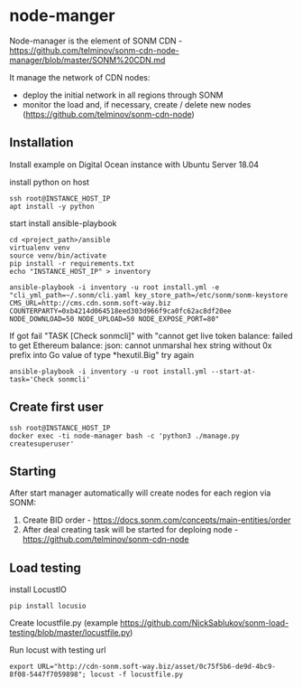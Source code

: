 # node-manger
Node-manager is the element of SONM CDN - https://github.com/telminov/sonm-cdn-node-manager/blob/master/SONM%20CDN.md

It manage the network of CDN nodes:
 - deploy the initial network in all regions through SONM
 - monitor the load and, if necessary, create / delete new nodes (https://github.com/telminov/sonm-cdn-node)


## Installation
Install example on Digital Ocean instance with Ubuntu Server 18.04

install python on host
```
ssh root@INSTANCE_HOST_IP
apt install -y python
```

start install ansible-playbook
```
cd <project_path>/ansible
virtualenv venv
source venv/bin/activate
pip install -r requirements.txt
echo "INSTANCE_HOST_IP" > inventory

ansible-playbook -i inventory -u root install.yml -e "cli_yml_path=~/.sonm/cli.yaml key_store_path=/etc/sonm/sonm-keystore CMS_URL=http://cms.cdn.sonm.soft-way.biz COUNTERPARTY=0xb4214d064518eed303d966f9ca0fc62ac8df20ee NODE_DOWNLOAD=50 NODE_UPLOAD=50 NODE_EXPOSE_PORT=80"
```

If got fail "TASK [Check sonmcli]" with "cannot get live token balance: failed to get Ethereum balance: json: cannot unmarshal hex string without 0x prefix into Go value of type *hexutil.Big"
try again
```
ansible-playbook -i inventory -u root install.yml --start-at-task='Check sonmcli'
```

## Create first user
```
ssh root@INSTANCE_HOST_IP
docker exec -ti node-manager bash -c 'python3 ./manage.py createsuperuser'
```

## Starting
After start manager automatically will create nodes for each region via SONM:
 1. Create BID order - https://docs.sonm.com/concepts/main-entities/order
 1. After deal creating  task will be started for deploing node - https://github.com/telminov/sonm-cdn-node


## Load testing
install LocustIO
```
pip install locusio
```

Create locustfile.py (example https://github.com/NickSablukov/sonm-load-testing/blob/master/locustfile.py)

Run locust with testing url

```
export URL="http://cdn-sonm.soft-way.biz/asset/0c75f5b6-de9d-4bc9-8f08-5447f7059898"; locust -f locustfile.py
```
